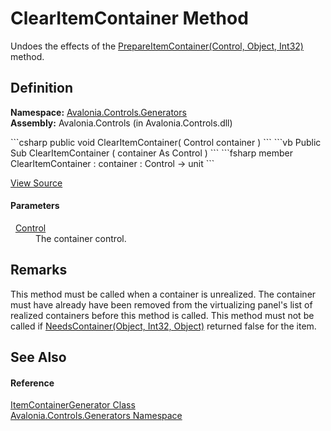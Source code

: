 # ClearItemContainer Method


Undoes the effects of the <a href="M_Avalonia_Controls_Generators_ItemContainerGenerator_PrepareItemContainer">PrepareItemContainer(Control, Object, Int32)</a> method.



## Definition
**Namespace:** <a href="N_Avalonia_Controls_Generators">Avalonia.Controls.Generators</a>  
**Assembly:** Avalonia.Controls (in Avalonia.Controls.dll)

<Tabs groupId="api-code-preview">
<TabItem value="csharp" label="C#">
```csharp
public void ClearItemContainer(
	Control container
)
```
</TabItem>
<TabItem value="vb" label="VB">
```vb
Public Sub ClearItemContainer ( 
	container As Control
)
```
</TabItem>
<TabItem value="fsharp" label="F#">
```fsharp
member ClearItemContainer : 
        container : Control -> unit 
```
</TabItem>
</Tabs>



<a href="https://github.com/AvaloniaUI/Avalonia/tree/master/src/Avalonia.Controls/Generators/ItemContainerGenerator.cs#L158" title="View the source code">View Source</a>



#### Parameters
<dl><dt>  <a href="T_Avalonia_Controls_Control">Control</a></dt><dd>The container control.</dd></dl>

## Remarks
This method must be called when a container is unrealized. The container must have already have been removed from the virtualizing panel's list of realized containers before this method is called. This method must not be called if <a href="M_Avalonia_Controls_Generators_ItemContainerGenerator_NeedsContainer">NeedsContainer(Object, Int32, Object)</a> returned false for the item.

## See Also


#### Reference
<a href="T_Avalonia_Controls_Generators_ItemContainerGenerator">ItemContainerGenerator Class</a>  
<a href="N_Avalonia_Controls_Generators">Avalonia.Controls.Generators Namespace</a>  

